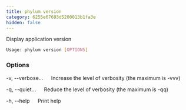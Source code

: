 ```yaml
---
title: phylum version
category: 6255e67693d5200013b1fa3e
hidden: false
---
```


Display application version

```sh
Usage: phylum version [OPTIONS]
```

### Options

-v, --verbose...
&emsp; Increase the level of verbosity (the maximum is -vvv)

-q, --quiet...
&emsp; Reduce the level of verbosity (the maximum is -qq)

-h, --help
&emsp; Print help
